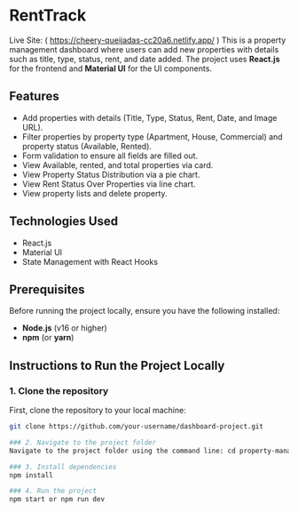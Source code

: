 # RentTrack
Live Site: ( https://cheery-queijadas-cc20a6.netlify.app/ )
This is a property management dashboard where users can add new properties with details such as title, type, status, rent, and date added. The project uses **React.js** for the frontend and **Material UI** for the UI components.

## Features
- Add properties with details (Title, Type, Status, Rent, Date, and Image URL).
- Filter properties by property type (Apartment, House, Commercial) and property status (Available, Rented). 
- Form validation to ensure all fields are filled out.
- View Available, rented, and total properties via card.
- View Property Status Distribution via a pie chart.
- View Rent Status Over Properties via line chart.
- View property lists and delete property.

## Technologies Used
- React.js
- Material UI
- State Management with React Hooks

## Prerequisites
Before running the project locally, ensure you have the following installed:

- **Node.js** (v16 or higher)
- **npm** (or **yarn**)

## Instructions to Run the Project Locally

### 1. Clone the repository
First, clone the repository to your local machine:

```bash
git clone https://github.com/your-username/dashboard-project.git

### 2. Navigate to the project folder
Navigate to the project folder using the command line: cd property-management

### 3. Install dependencies
npm install

### 4. Run the project
npm start or npm run dev
